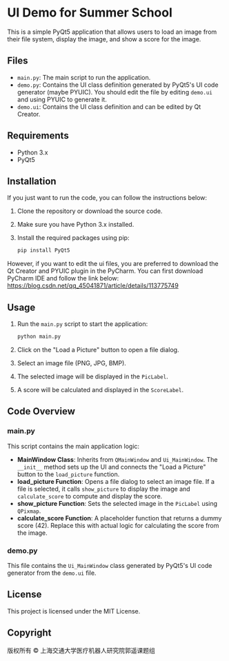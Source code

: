 # UI Demo for Summer School

This is a simple PyQt5 application that allows users to load an image from their file system, display the image, and show a score for the image.

## Files

- `main.py`: The main script to run the application.
- `demo.py`: Contains the UI class definition generated by PyQt5's UI code generator (maybe PYUIC). You should edit the file by editing `demo.ui` and using PYUIC to generate it.
- `demo.ui`: Contains the UI class definition and can be edited by Qt Creator.

## Requirements

- Python 3.x
- PyQt5

## Installation
If you just want to run the code, you can follow the instructions below:
1. Clone the repository or download the source code.
2. Make sure you have Python 3.x installed.
3. Install the required packages using pip:

    ```sh
    pip install PyQt5
    ```

However, if you want to edit the ui files, you are preferred to download the Qt Creator and PYUIC plugin in the PyCharm. You can first download PyCharm IDE and follow the link below:
https://blog.csdn.net/qq_45041871/article/details/113775749

## Usage

1. Run the `main.py` script to start the application:

    ```sh
    python main.py
    ```

2. Click on the "Load a Picture" button to open a file dialog.
3. Select an image file (PNG, JPG, BMP).
4. The selected image will be displayed in the `PicLabel`.
5. A score will be calculated and displayed in the `ScoreLabel`.

## Code Overview

### main.py

This script contains the main application logic:

- **MainWindow Class**: Inherits from `QMainWindow` and `Ui_MainWindow`. The `__init__` method sets up the UI and connects the "Load a Picture" button to the `load_picture` function.
- **load_picture Function**: Opens a file dialog to select an image file. If a file is selected, it calls `show_picture` to display the image and `calculate_score` to compute and display the score.
- **show_picture Function**: Sets the selected image in the `PicLabel` using `QPixmap`.
- **calculate_score Function**: A placeholder function that returns a dummy score (42). Replace this with actual logic for calculating the score from the image.

### demo.py

This file contains the `Ui_MainWindow` class generated by PyQt5's UI code generator from the `demo.ui` file.


## License

This project is licensed under the MIT License.

## Copyright

版权所有 © 上海交通大学医疗机器人研究院郭遥课题组
